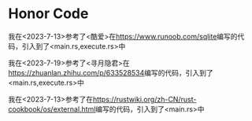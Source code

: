 # Honor Code
我在<2023-7-13>参考了<酷爱>在<https://www.runoob.com/sqlite>编写的代码，引入到了<main.rs,execute.rs>中

我在<2023-7-19>参考了<寻月隐君>在<https://zhuanlan.zhihu.com/p/633528534>编写的代码，引入到了<main.rs,execute.rs>中

我在<2023-7-13>参考了<Rust-Cookbook-cn>在<https://rustwiki.org/zh-CN/rust-cookbook/os/external.html>编写的代码，引入到了<main.rs>中
